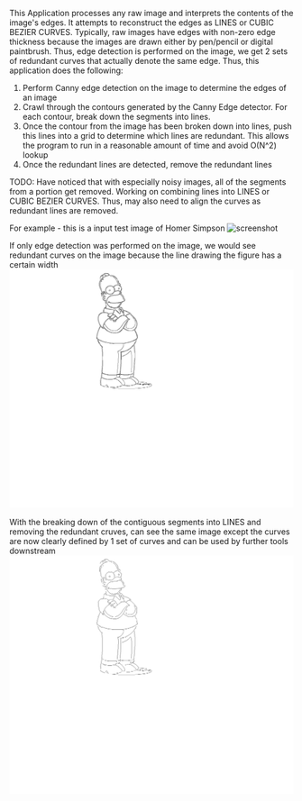 This Application processes any raw image and interprets the contents of the image's edges. It attempts to reconstruct the edges as LINES or CUBIC BEZIER CURVES.
Typically, raw images have edges with non-zero edge thickness because the images are drawn either by pen/pencil or digital paintbrush. Thus, edge detection is performed on the image, we get 2 sets of redundant curves that actually denote the same edge.
Thus, this application does the following:
1) Perform Canny edge detection on the image to determine the edges of an image
2) Crawl through the contours generated by the Canny Edge detector. For each contour, break down the segments into lines.
3) Once the contour from the image has been broken down into lines, push this lines into a grid to determine which lines are redundant. This allows the program to run in a reasonable amount of time and avoid O(N^2) lookup
4) Once the redundant lines are detected, remove the redundant lines

TODO: Have noticed that with especially noisy images, all of the segments from a portion get removed. Working on combining lines into LINES or CUBIC BEZIER CURVES. Thus, may also need to align the curves as redundant lines are removed.

For example - this is a input test image of Homer Simpson
![screenshot](images/HomerSimpsonArmCrossed.png)

If only edge detection was performed on the image, we would see redundant curves on the image because the line drawing the figure has a certain width
![screenshot](images/HomerSimpsonArmsCrossedGRIDOVERLAY_ORIG_FROMLINEMAP.png)

With the breaking down of the contiguous segments into LINES and removing the redundant cruves, can see the same image except the curves are now clearly defined by 1 set of curves and can be used by further tools downstream
![screenshot](images/HomerSimpsonArmsCrossedGRIDOVERLAY_RMV_REDUNDANT_CONTOURS_FROMLINEMAP.png)
